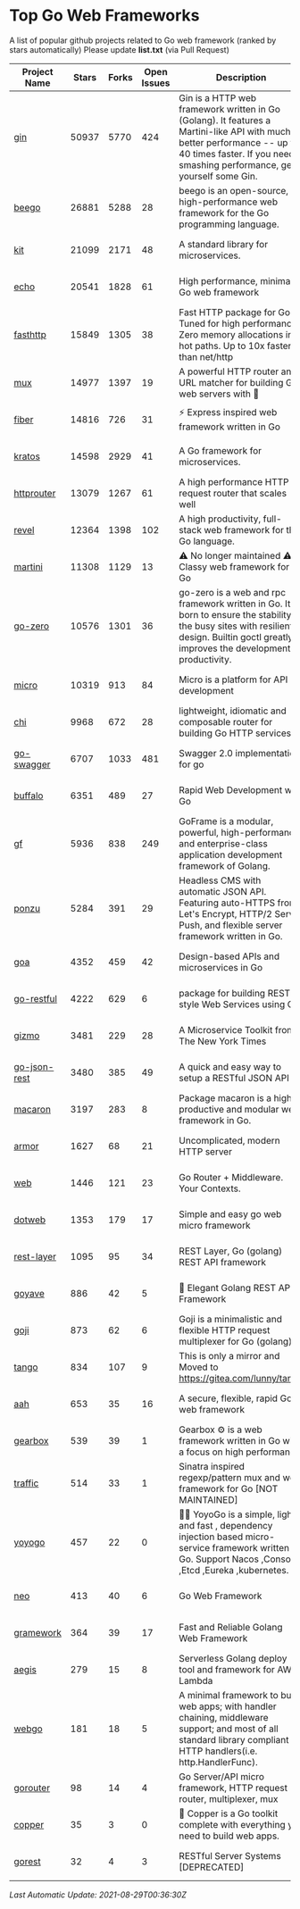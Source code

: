 # Top Go Web Frameworks
A list of popular github projects related to Go web framework (ranked by stars automatically)
Please update **list.txt** (via Pull Request)

| Project Name | Stars | Forks | Open Issues | Description | Last Commit |
| ------------ | ----- | ----- | ----------- | ----------- | ----------- |
| [gin](https://github.com/gin-gonic/gin) | 50937 | 5770 | 424 | Gin is a HTTP web framework written in Go (Golang). It features a Martini-like API with much better performance -- up to 40 times faster. If you need smashing performance, get yourself some Gin. | 2021-08-22 17:32:41 |
| [beego](https://github.com/beego/beego) | 26881 | 5288 | 28 | beego is an open-source, high-performance web framework for the Go programming language. | 2021-08-25 02:33:01 |
| [kit](https://github.com/go-kit/kit) | 21099 | 2171 | 48 | A standard library for microservices. | 2021-08-19 21:17:10 |
| [echo](https://github.com/labstack/echo) | 20541 | 1828 | 61 | High performance, minimalist Go web framework | 2021-08-22 17:25:09 |
| [fasthttp](https://github.com/valyala/fasthttp) | 15849 | 1305 | 38 | Fast HTTP package for Go. Tuned for high performance. Zero memory allocations in hot paths. Up to 10x faster than net/http | 2021-08-28 09:54:58 |
| [mux](https://github.com/gorilla/mux) | 14977 | 1397 | 19 | A powerful HTTP router and URL matcher for building Go web servers with 🦍 | 2020-09-12 19:20:56 |
| [fiber](https://github.com/gofiber/fiber) | 14816 | 726 | 31 | ⚡️ Express inspired web framework written in Go | 2021-08-26 05:20:25 |
| [kratos](https://github.com/go-kratos/kratos) | 14598 | 2929 | 41 | A Go framework for microservices. | 2021-08-28 14:41:54 |
| [httprouter](https://github.com/julienschmidt/httprouter) | 13079 | 1267 | 61 | A high performance HTTP request router that scales well | 2020-09-21 13:50:23 |
| [revel](https://github.com/revel/revel) | 12364 | 1398 | 102 | A high productivity, full-stack web framework for the Go language. | 2020-07-12 05:57:36 |
| [martini](https://github.com/go-martini/martini) | 11308 | 1129 | 13 | ⚠️ No longer maintained ⚠️  Classy web framework for Go | 2017-01-21 21:58:54 |
| [go-zero](https://github.com/tal-tech/go-zero) | 10576 | 1301 | 36 | go-zero is a web and rpc framework written in Go. It's born to ensure the stability of the busy sites with resilient design. Builtin goctl greatly improves the development productivity. | 2021-08-28 04:11:11 |
| [micro](https://github.com/micro/micro) | 10319 | 913 | 84 | Micro is a platform for API development | 2021-08-27 08:53:15 |
| [chi](https://github.com/go-chi/chi) | 9968 | 672 | 28 | lightweight, idiomatic and composable router for building Go HTTP services | 2021-08-27 22:53:14 |
| [go-swagger](https://github.com/go-swagger/go-swagger) | 6707 | 1033 | 481 | Swagger 2.0 implementation for go | 2021-08-23 06:50:08 |
| [buffalo](https://github.com/gobuffalo/buffalo) | 6351 | 489 | 27 | Rapid Web Development w/ Go | 2021-08-07 13:21:25 |
| [gf](https://github.com/gogf/gf) | 5936 | 838 | 249 | GoFrame is a modular, powerful, high-performance and enterprise-class application development framework of Golang.  | 2021-08-27 12:35:35 |
| [ponzu](https://github.com/ponzu-cms/ponzu) | 5284 | 391 | 29 | Headless CMS with automatic JSON API. Featuring auto-HTTPS from Let's Encrypt, HTTP/2 Server Push, and flexible server framework written in Go. | 2020-01-02 00:14:32 |
| [goa](https://github.com/goadesign/goa) | 4352 | 459 | 42 | Design-based APIs and microservices in Go | 2021-08-21 20:56:49 |
| [go-restful](https://github.com/emicklei/go-restful) | 4222 | 629 | 6 | package for building REST-style Web Services using Go | 2021-08-02 17:45:41 |
| [gizmo](https://github.com/nytimes/gizmo) | 3481 | 229 | 28 | A Microservice Toolkit from The New York Times | 2021-04-30 15:27:05 |
| [go-json-rest](https://github.com/ant0ine/go-json-rest) | 3480 | 385 | 49 | A quick and easy way to setup a RESTful JSON API | 2017-09-13 04:12:08 |
| [macaron](https://github.com/go-macaron/macaron) | 3197 | 283 | 8 | Package macaron is a high productive and modular web framework in Go. | 2020-11-13 12:00:30 |
| [armor](https://github.com/labstack/armor) | 1627 | 68 | 21 | Uncomplicated, modern HTTP server | 2019-08-03 18:10:09 |
| [web](https://github.com/gocraft/web) | 1446 | 121 | 23 | Go Router + Middleware. Your Contexts. | 2019-02-07 15:06:52 |
| [dotweb](https://github.com/devfeel/dotweb) | 1353 | 179 | 17 | Simple and easy go web micro framework | 2021-04-20 05:49:58 |
| [rest-layer](https://github.com/rs/rest-layer) | 1095 | 95 | 34 | REST Layer, Go (golang) REST API framework | 2019-12-05 10:17:11 |
| [goyave](https://github.com/go-goyave/goyave) | 886 | 42 | 5 | 🍐 Elegant Golang REST API Framework | 2021-08-17 15:13:53 |
| [goji](https://github.com/goji/goji) | 873 | 62 | 6 | Goji is a minimalistic and flexible HTTP request multiplexer for Go (golang) | 2019-01-26 23:58:29 |
| [tango](https://github.com/lunny/tango) | 834 | 107 | 9 | This is only a mirror and Moved to https://gitea.com/lunny/tango | 2019-05-17 03:31:10 |
| [aah](https://github.com/go-aah/aah) | 653 | 35 | 16 | A secure, flexible, rapid Go web framework | 2020-09-02 02:31:20 |
| [gearbox](https://github.com/gogearbox/gearbox) | 539 | 39 | 1 | Gearbox :gear: is a web framework written in Go with a focus on high performance | 2021-08-18 11:09:25 |
| [traffic](https://github.com/gravityblast/traffic) | 514 | 33 | 1 | Sinatra inspired regexp/pattern mux and web framework for Go [NOT MAINTAINED] | 2015-11-26 21:31:07 |
| [yoyogo](https://github.com/yoyofx/yoyogo) | 457 | 22 | 0 | 🦄🌈 YoyoGo is a simple, light and fast , dependency injection based micro-service framework written in Go. Support Nacos ,Consoul ,Etcd ,Eureka ,kubernetes. | 2021-08-27 07:46:00 |
| [neo](https://github.com/ivpusic/neo) | 413 | 40 | 6 | Go Web Framework | 2017-08-14 23:54:31 |
| [gramework](https://github.com/gramework/gramework) | 364 | 39 | 17 | Fast and Reliable Golang Web Framework | 2020-01-21 17:51:59 |
| [aegis](https://github.com/tmaiaroto/aegis) | 279 | 15 | 8 | Serverless Golang deploy tool and framework for AWS Lambda | 2019-07-28 17:59:41 |
| [webgo](https://github.com/bnkamalesh/webgo) | 181 | 18 | 5 | A minimal framework to build web apps; with handler chaining, middleware support; and most of all standard library compliant HTTP handlers(i.e. http.HandlerFunc). | 2021-08-06 13:53:21 |
| [gorouter](https://github.com/vardius/gorouter) | 98 | 14 | 4 | Go Server/API micro framework, HTTP request router, multiplexer, mux | 2021-06-26 05:21:58 |
| [copper](https://github.com/gocopper/copper) | 35 | 3 | 0 | 🚀‏‏‎    ‎‏‏‎‏‏‎‎‎‎‎‎Copper is a Go toolkit complete with everything you need to build web apps. | 2021-08-28 16:56:32 |
| [gorest](https://github.com/tideland/gorest) | 32 | 4 | 3 | RESTful Server Systems [DEPRECATED] | 2017-11-10 13:00:37 |

*Last Automatic Update: 2021-08-29T00:36:30Z*